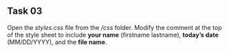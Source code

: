 ## Task 03
Open the *styles.css* file from the */css* folder. Modify the comment at the top of the style sheet to include **your name** (firstname lastname), **today’s date** (MM/DD/YYYY), and the **file name**. 